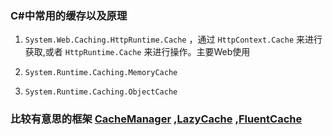 ### C#中常用的缓存以及原理

1. `System.Web.Caching.HttpRuntime.Cache` ，通过 `HttpContext.Cache` 来进行获取,或者 `HttpRuntime.Cache` 来进行操作。主要Web使用

2. `System.Runtime.Caching.MemoryCache`

3. `System.Runtime.Caching.ObjectCache`


### 比较有意思的框架 [CacheManager](https://github.com/MichaCo/CacheManager) ,[LazyCache](https://github.com/alastairtree/LazyCache) ,[FluentCache](https://github.com/cordialgerm/FluentCache)
